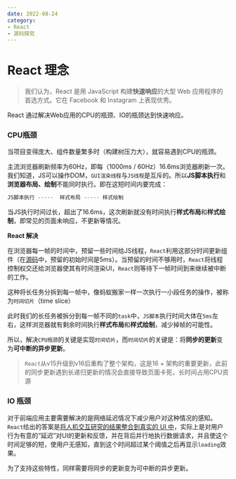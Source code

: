```yaml
---
date: 2022-08-24
category:
- React
- 源码探究
---
```

# React 理念

> 我们认为，React 是用 JavaScript 构建**快速响应**的大型 Web 应用程序的首选方式。它在 Facebook 和 Instagram 上表现优秀。

React 通过解决Web应用的CPU的瓶颈、IO的瓶颈达到快速响应。

### CPU瓶颈

当项目变得庞大、组件数量繁多时（构建树压力大），就容易遇到CPU的瓶颈。

主流浏览器刷新频率为60Hz，即每（1000ms / 60Hz）16.6ms浏览器刷新一次。我们知道，JS可以操作DOM，`GUI渲染线程`与`JS线程`是互斥的。所以**JS脚本执行**和**浏览器布局、绘制**不能同时执行。即在这短时间内要完成：

```js
JS脚本执行 -----  样式布局 ----- 样式绘制
```

当JS执行时间过长，超出了16.6ms，这次刷新就没有时间执行**样式布局**和**样式绘制**，即常见的页面未响应，不更新等情况。

**React 解决**

在浏览器每一帧的时间中，预留一些时间给JS线程，`React`利用这部分时间更新组件（在[源码](https://github.com/facebook/react/blob/1fb18e22ae66fdb1dc127347e169e73948778e5a/packages/scheduler/src/forks/SchedulerHostConfig.default.js#L119)中，预留的初始时间是5ms）。当预留的时间不够用时，`React`将线程控制权交还给浏览器使其有时间渲染UI，`React`则等待下一帧时间到来继续被中断的工作。

这种将长任务分拆到每一帧中，像蚂蚁搬家一样一次执行一小段任务的操作，被称为`时间切片`（time slice）

此时我们的长任务被拆分到每一帧不同的`task`中，`JS脚本`执行时间大体在`5ms`左右，这样浏览器就有剩余时间执行**样式布局**和**样式绘制**，减少掉帧的可能性。

所以，解决`CPU瓶颈`的关键是实现`时间切片`，而`时间切片`的关键是：将**同步的更新**变为**可中断的异步更新**。

> `React`从v15升级到v16后重构了整个架构，这是16 + 架构的重要更新，此前的同步更新遇到长递归更新的情况会直接导致页面卡死，长时间占用CPU资源

### IO 瓶颈

对于前端应用主要需要解决的是网络延迟情况下减少用户对这种情况的感知。`React`给出的答案是[将人机交互研究的结果整合到真实的 UI 中](https://zh-hans.reactjs.org/docs/concurrent-mode-intro.html#putting-research-into-production)，实际上是对用户行为有意的“延迟”对UI的更新和反馈，并在背后并行地执行数据请求，并且使这个时间足够的短，使用户无感知，直到这个时间超过某个阈值之后再显示`loading`效果。

为了支持这些特性，同样需要将同步的更新变为可中断的异步更新。



